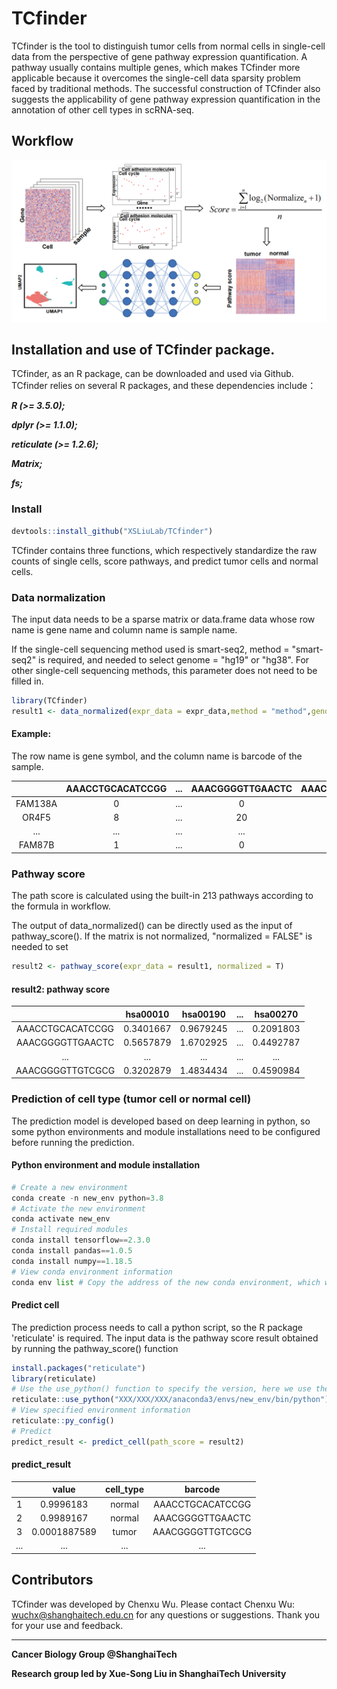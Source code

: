 # TCfinder

TCfinder is the tool to distinguish tumor cells from normal cells in single-cell data from the perspective of gene pathway expression quantification. A pathway usually contains multiple genes, which makes TCfinder more applicable because it overcomes the single-cell data sparsity problem faced by traditional methods. The successful construction of TCfinder also suggests the applicability of gene pathway expression quantification in the annotation of other cell types in scRNA-seq.

## Workflow

![Image text](inst/image/workflow.png)

## Installation and use of TCfinder package.

TCfinder, as an R package, can be downloaded and used via Github. TCfinder relies on several R packages, and these dependencies include：

***R (>= 3.5.0);***

***dplyr (>= 1.1.0);***

***reticulate (>= 1.2.6);***

***Matrix;***

***fs;***

### Install

```R
devtools::install_github("XSLiuLab/TCfinder")
```

TCfinder contains three functions, which respectively standardize the raw counts of single cells, score pathways, and predict tumor cells and normal cells. 

### Data normalization

The input data needs to be a sparse matrix or data.frame data whose row name is gene name and column name is sample name.

If the single-cell sequencing method used is smart-seq2, method = "smart-seq2" is required, and needed to select genome = "hg19" or "hg38". For other single-cell sequencing methods, this parameter does not need to be filled in.

```R
library(TCfinder)
result1 <- data_normalized(expr_data = expr_data,method = "method",genome = "hg38")
```

#### Example:

The row name is gene symbol, and the column name is barcode of the sample.

|         | AAACCTGCACATCCGG | ...  | AAACGGGGTTGAACTC | AAACGGGGTTGTCGCG |
| :-----: | :--------------: | ---- | :--------------: | :--------------: |
| FAM138A |        0         | ...  |        0         |        1         |
|  OR4F5  |        8         | ...  |        20        |        15        |
|   ...   |       ...        | ...  |       ...        |       ...        |
| FAM87B  |        1         | ...  |        0         |        1         |

### Pathway score

The path score is calculated using the built-in 213 pathways according to the formula in workflow. 

The output of data_normalized() can be directly used as the input of pathway_score(). If the matrix is not normalized, "normalized = FALSE" is needed to set

```R
result2 <- pathway_score(expr_data = result1, normalized = T)
```

#### result2: pathway score

|                  | hsa00010  | hsa00190  | ...  | hsa00270  |
| :--------------: | :-------: | :-------: | ---- | :-------: |
| AAACCTGCACATCCGG | 0.3401667 | 0.9679245 | ...  | 0.2091803 |
| AAACGGGGTTGAACTC | 0.5657879 | 1.6702925 | ...  | 0.4492787 |
|       ...        |    ...    |    ...    | ...  |    ...    |
| AAACGGGGTTGTCGCG | 0.3202879 | 1.4834434 | ...  | 0.4590984 |

### Prediction of cell type (tumor cell or normal cell)

The prediction model is developed based on deep learning in python, so some python environments and module installations need to be configured before running the prediction.

#### Python environment and module installation

```python
# Create a new environment
conda create -n new_env python=3.8
# Activate the new environment
conda activate new_env
# Install required modules
conda install tensorflow==2.3.0
conda install pandas==1.0.5
conda install numpy==1.18.5
# View conda environment information
conda env list # Copy the address of the new conda environment, which will be used later
```

#### Predict cell

The prediction process needs to call a python script, so the R package 'reticulate' is required. The input data is the pathway score result obtained by running the pathway_score() function

```R
install.packages("reticulate")
library(reticulate)
# Use the use_python() function to specify the version, here we use the python just created and configured above
reticulate::use_python("XXX/XXX/XXX/anaconda3/envs/new_env/bin/python")
# View specified environment information
reticulate::py_config()
# Predict
predict_result <- predict_cell(path_score = result2)
```

#### predict_result

|      |    value     | cell_type |     barcode      |
| :--: | :----------: | :-------: | :--------------: |
|  1   |  0.9996183   |  normal   | AAACCTGCACATCCGG |
|  2   |  0.9989167   |  normal   | AAACGGGGTTGAACTC |
|  3   | 0.0001887589 |   tumor   | AAACGGGGTTGTCGCG |
| ...  |     ...      |    ...    |       ...        |

## Contributors

TCfinder was developed by Chenxu Wu. Please contact Chenxu Wu: wuchx@shanghaitech.edu.cn for any questions or suggestions. Thank you for your use and feedback.

------

**Cancer Biology Group @ShanghaiTech**

**Research group led by Xue-Song Liu in ShanghaiTech University**
